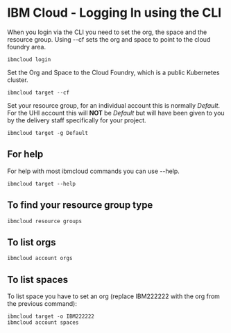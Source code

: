 # IBM Cloud - Logging In using the CLI

When you login via the CLI you need to set the org, the space and the resource group.  Using --cf sets the org and space to point to the cloud foundry area.

```
ibmcloud login
```

Set the Org and Space to the Cloud Foundry, which is a public Kubernetes cluster.

```
ibmcloud target --cf
```

Set your resource group, for an individual account this is normally *Default*.  For the UHI account this will **NOT** be *Default* but will have been given to you by the delivery staff specifically for your project.

```
ibmcloud target -g Default
```

## For help

For help with most ibmcloud commands you can use --help.

```
ibmcloud target --help
```

## To find your resource group type

```
ibmcloud resource groups
```

## To list orgs

```
ibmcloud account orgs
```

## To list spaces 

To list space you have to set an org (replace IBM222222 with the org from the previous command):

```
ibmcloud target -o IBM222222
ibmcloud account spaces
```